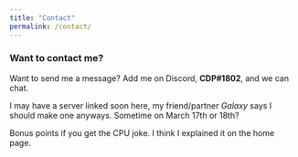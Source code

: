 ```yaml
---
title: "Contact"
permalink: /contact/
---
```


### Want to contact me?

Want to send me a message? Add me on Discord, **CDP#1802**, and we can chat.

I may have a server linked soon here, my friend/partner *Galaxy* says I should make one anyways. Sometime on March 17th or 18th?

Bonus points if you get the CPU joke. I think I explained it on the home page.
